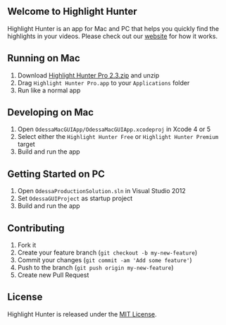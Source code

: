 ## Welcome to Highlight Hunter

Highlight Hunter is an app for Mac and PC that helps you quickly find the highlights in your videos. Please check out our [website](http://www.highlighthunter.com) for how it works.


## Running on Mac
1. Download [Highlight Hunter Pro 2.3.zip](noahsw/highlight-hunter/blob/master/OdessaMacGUIApp/Distributions/Highlight%20Hunter%20Pro%202.3.zip) and unzip
2. Drag `Highlight Hunter Pro.app` to your `Applications` folder
3. Run like a normal app


## Developing on Mac
1. Open `OdessaMacGUIApp/OdessaMacGUIApp.xcodeproj` in Xcode 4 or 5
2. Select either the `Highlight Hunter Free` or `Highlight Hunter Premium` target
3. Build and run the app


## Getting Started on PC
1. Open `OdessaProductionSolution.sln` in Visual Studio 2012
2. Set `OdessaGUIProject` as startup project
3. Build and run the app


## Contributing
1. Fork it
2. Create your feature branch (`git checkout -b my-new-feature`)
3. Commit your changes (`git commit -am 'Add some feature'`)
4. Push to the branch (`git push origin my-new-feature`)
5. Create new Pull Request


## License
Highlight Hunter is released under the [MIT License](http://www.opensource.org/licenses/MIT).
